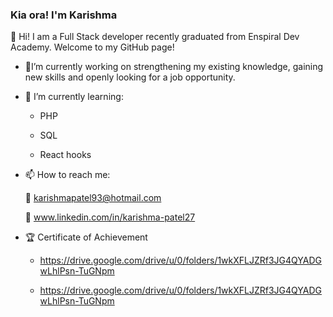 ### Kia ora! I'm Karishma

👋 Hi! I am a Full Stack developer recently graduated from Enspiral Dev Academy. Welcome to my GitHub page!


- 🔭I’m currently working on strengthening my existing knowledge, gaining new skills and openly looking for a job opportunity.  

- 🌱 I’m currently learning: 
     
     - PHP
     
     - SQL
     
     - React hooks

- 📫 How to reach me: 

    :email: karishmapatel93@hotmail.com
    
    :link: www.linkedin.com/in/karishma-patel27 

- 🏆 Certificate of Achievement 
     
     - https://drive.google.com/drive/u/0/folders/1wkXFLJZRf3JG4QYADGwLhlPsn-TuGNpm
     
     - https://drive.google.com/drive/u/0/folders/1wkXFLJZRf3JG4QYADGwLhlPsn-TuGNpm

